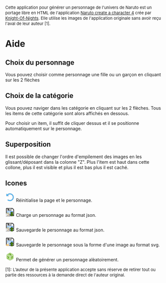 
<font size="2">Cette application pour générer un personnage de l'univers de Naruto est un portage libre en HTML de l'application [Naruto create a character 4](https://www.newgrounds.com/portal/view/473226) crée par [Knight-Of-Nights](https://knight-of-nights.newgrounds.com). Elle utilise les images de l'application originale sans avoir reçu l'aval de leur auteur [1].</font> 

# Aide

## Choix du personnage

Vous pouvez choisir comme personnage une fille ou un garçon en cliquant sur les 2 flèches

## Choix de la catégorie

Vous pouvez naviger dans les catégorie en cliquant sur les 2 flèches. Tous les items de cette catégorie sont alors affichés en dessous. 

Pour choisir un item, il suffit de cliquer dessus et il se positionne automatiquement sur le personnage.

## Superposition

Il est possible de changer l'ordre d'empilement des images en les glissant/déposant dans la colonne "Z". Plus l'item est haut dans cette collone, plus il est visible et plus il est bas plus il est caché.

## Icones

<img src="../images/ui/reset.png" height="30px" width="30px"/> Réinitialise la page et le personnage.

<img src="../images/ui/load-json.png" height="30px" width="30px"/> Charge un personnage au format json.

<img src="../images/ui/save-json.png" height="30px" width="30px"/> Sauvegarde le personnage au format json.

<img src="../images/ui/save-svg.png" height="30px" width="30px"/> Sauvegarde le personnage sous la forme d'une image au format svg.

<img src="../images/ui/random.png" height="30px" width="30px"/> Permet de générer un personnage alèatoirement.



[1]: <font size="2">L’auteur de la présente application accepte sans réserve de retirer tout ou partie des ressources à la demande direct de l'auteur original.</font> 